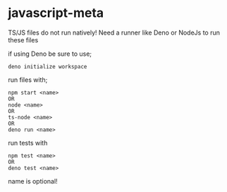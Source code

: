# javascript-meta

TS/JS files do not run natively!
Need a runner like Deno or NodeJs to run these files

if using Deno be sure to use;

    deno initialize workspace

run files with;

    npm start <name>
    OR
    node <name>
    OR
    ts-node <name>
    OR
    deno run <name>

run tests with

    npm test <name>
    OR
    deno test <name>

name is optional!
